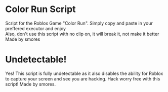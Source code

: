 # Color Run Script
Script for the Roblox Game "Color Run". Simply copy and paste in your preffered executor and enjoy <br>
Also, don't use this script with no clip on, it will break it, not make it better <br>
Made by smores
# Undetectable!
Yes! This script is fully undetectable as it also disables the ability for Roblox to capture your screen and see you are hacking. Hack worry free with this script! Made by smores.
